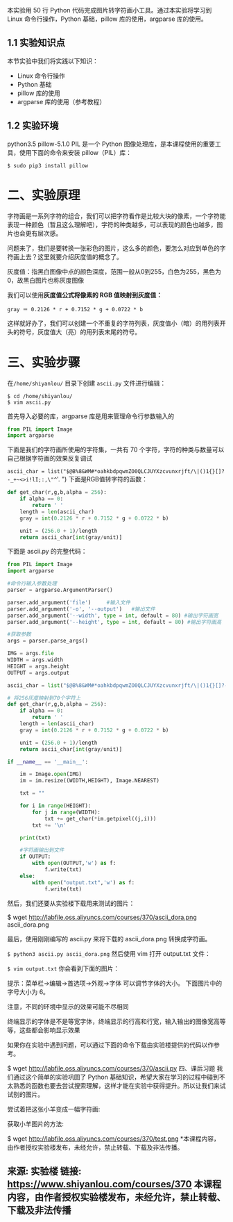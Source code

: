 本实验用 50 行 Python 代码完成图片转字符画小工具。通过本实验将学习到 Linux 命令行操作，Python 基础，pillow 库的使用，argparse 库的使用。

## 1.1 实验知识点
本节实验中我们将实践以下知识：

- Linux 命令行操作
- Python 基础
- pillow 库的使用
- argparse 库的使用（参考教程）

## 1.2 实验环境
python3.5
pillow-5.1.0
PIL 是一个 Python 图像处理库，是本课程使用的重要工具，使用下面的命令来安装 pillow（PIL）库：

`$ sudo pip3 install pillow`

# 二、实验原理

字符画是一系列字符的组合，我们可以把字符看作是比较大块的像素，一个字符能表现一种颜色（暂且这么理解吧），字符的种类越多，可以表现的颜色也越多，图片也会更有层次感。

问题来了，我们是要转换一张彩色的图片，这么多的颜色，要怎么对应到单色的字符画上去？这里就要介绍灰度值的概念了。

灰度值：指黑白图像中点的颜色深度，范围一般从0到255，白色为255，黑色为0，故黑白图片也称灰度图像

我们可以使用**灰度值公式将像素的 RGB 值映射到灰度值：**

`gray ＝ 0.2126 * r + 0.7152 * g + 0.0722 * b`

这样就好办了，我们可以创建一个不重复的字符列表，灰度值小（暗）的用列表开头的符号，灰度值大（亮）的用列表末尾的符号。

# 三、实验步骤
在`/home/shiyanlou/` 目录下创建 `ascii.py` 文件进行编辑：
```
$ cd /home/shiyanlou/
$ vim ascii.py
```
首先导入必要的库，argparse 库是用来管理命令行参数输入的
```python
from PIL import Image
import argparse
```
下面是我们的字符画所使用的字符集，一共有 70 个字符，字符的种类与数量可以自己根据字符画的效果反复调试

`ascii_char = list("$@B%8&WM#*oahkbdpqwmZO0QLCJUYXzcvunxrjft/\|()1{}[]?-_+~<>i!lI;:,\"^`'. ")
下面是RGB值转字符的函数：
```python
def get_char(r,g,b,alpha = 256):
    if alpha == 0:
        return ' '
    length = len(ascii_char)
    gray = int(0.2126 * r + 0.7152 * g + 0.0722 * b)

    unit = (256.0 + 1)/length
    return ascii_char[int(gray/unit)]
```
下面是 ascii.py 的完整代码：
```python
from PIL import Image
import argparse

#命令行输入参数处理
parser = argparse.ArgumentParser()

parser.add_argument('file')     #输入文件
parser.add_argument('-o', '--output')   #输出文件
parser.add_argument('--width', type = int, default = 80) #输出字符画宽
parser.add_argument('--height', type = int, default = 80) #输出字符画高

#获取参数
args = parser.parse_args()

IMG = args.file
WIDTH = args.width
HEIGHT = args.height
OUTPUT = args.output

ascii_char = list("$@B%8&WM#*oahkbdpqwmZO0QLCJUYXzcvunxrjft/\|()1{}[]?-_+~<>i!lI;:,\"^`'. ")

# 将256灰度映射到70个字符上
def get_char(r,g,b,alpha = 256):
    if alpha == 0:
        return ' '
    length = len(ascii_char)
    gray = int(0.2126 * r + 0.7152 * g + 0.0722 * b)

    unit = (256.0 + 1)/length
    return ascii_char[int(gray/unit)]

if __name__ == '__main__':

    im = Image.open(IMG)
    im = im.resize((WIDTH,HEIGHT), Image.NEAREST)

    txt = ""

    for i in range(HEIGHT):
        for j in range(WIDTH):
            txt += get_char(*im.getpixel((j,i)))
        txt += '\n'

    print(txt)

    #字符画输出到文件
    if OUTPUT:
        with open(OUTPUT,'w') as f:
            f.write(txt)
    else:
        with open("output.txt",'w') as f:
            f.write(txt)
```
然后，我们还要从实验楼下载用来测试的图片：

$ wget http://labfile.oss.aliyuncs.com/courses/370/ascii_dora.png
ascii_dora.png

最后，使用刚刚编写的 ascii.py 来将下载的 ascii_dora.png 转换成字符画。

`$ python3 ascii.py ascii_dora.png`
然后使用 vim 打开 output.txt 文件：

`$ vim output.txt`
你会看到下面的图片：

提示：菜单栏->编辑->首选项->外观->字体 可以调节字体的大小。 下面图片中的字号大小为 6。

注意，不同的环境中显示的效果可能不尽相同

终端显示的字体是不是等宽字体，终端显示的行高和行宽，输入输出的图像宽高等等，这些都会影响显示效果

如果你在实验中遇到问题，可以通过下面的命令下载由实验楼提供的代码以作参考。

$ wget http://labfile.oss.aliyuncs.com/courses/370/ascii.py
四、课后习题
我们通过这个简单的实验巩固了 Python 基础知识，希望大家在学习的过程中碰到不太熟悉的函数也要去尝试搜索理解，这样才能在实验中获得提升。所以让我们来试试别的图片。

尝试着把这张小羊变成一幅字符画:



获取小羊图片的方法:

$ wget http://labfile.oss.aliyuncs.com/courses/370/test.png
*本课程内容，由作者授权实验楼发布，未经允许，禁止转载、下载及非法传播。

来源: 实验楼
链接: https://www.shiyanlou.com/courses/370
本课程内容，由作者授权实验楼发布，未经允许，禁止转载、下载及非法传播
----
